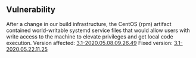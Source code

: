 ## Vulnerability

After a change in our build infrastructure, the CentOS (rpm) artifact contained world-writable systemd service files 
that would allow users with write access to the machine to elevate privileges and get local code execution. 
Version affected: [3.1-2020.05.08.09.26.49](https://ftp.ripe.net/tools/rpki/validator3/archive/centos7/rpki-validator-3.1-2020.05.08.09.26.49.noarch.rpm)
Fixed version: [3.1-2020.05.22.11.25](https://ftp.ripe.net/tools/rpki/validator3/prod/centos7/repo/rpki-validator-3.1-2020.05.22.11.25.noarch.rpm)

